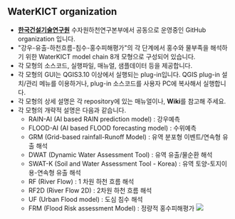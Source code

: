 ## WaterKICT organization
* [**한국건설기술연구원**](https://www.kict.re.kr/) 수자원하천연구본부에서 공동으로 운영중인 GitHub organization 입니다.<br/>  
* "강우-유출-하천흐름-침수-홍수피해평가"의 각 단계에서 홍수와 물부족을 해석하기 위한 WaterKICT model chain 8개 모형으로 구성되어 있습니다.<br/>  
* 각 모형의 소스코드, 실행파일, 매뉴얼, 샘플데이터 등을 제공합니다.<br/> 
* 각 모형의 GUI는 QGIS3.10 이상에서 실행되는 plug-in입니다. QGIS plug-in 설치/관리 메뉴를 이용하거나, plug-in 소스코드를 사용자 PC에 복사해서 실행합니다.<br/>  
* 각 모형의 상세 설명은 각 repository에 있는 매뉴얼이나, **Wiki**를 참고해 주세요.<br/>
* 각 모형의 개략적 설명은 다음과 같습니다.<br/>
   - RAIN-AI (AI based RAIN prediction model) : 강우예측
   - FLOOD-AI (AI based FLOOD forecasting model) : 수위예측
   - GRM (Grid-based rainfall-Runoff Model) : 유역 분포형 이벤트/연속형 유출 해석
   - DWAT (Dynamic Water Assessment Tool) : 유역 유출/물순환 해석
   - SWAT-K (Soil and Water Assessment Tool - Korea) : 유역 토양-토지이용-연속형 유출 해석
   - RF (River Flow) : 1 차원 하천 흐름 해석
   - RF2D (River Flow 2D) : 2차원 하천 흐름 해석
   - UF (Urban Flood model) : 도심 침수 해석
   - FRM (Flood Risk assessment Model) : 정량적 홍수피해평가
![](https://github.com/WaterKICT/images/blob/main/applicationDiagram.JPG)

